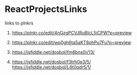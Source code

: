 # ReactProjectsLinks
links to plnkrs


1) https://plnkr.co/edit/4nGzgPCVJRuBIcL5jCPW?p=preview

2) https://plnkr.co/edit/wp0gh6ta5aKT8ohPu7Fu?p=preview

3) https://jsfiddle.net/dosbol/fm6bns0r/13/

4) https://jsfiddle.net/dosbol/f3trh0e3/5/
   https://jsfiddle.net/dosbol/L6t0qdr5/1/